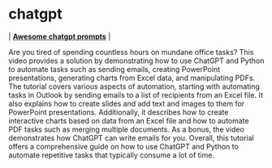 # chatgpt

| [**Awesome chatgpt prompts**](https://github.com/Sven-Bo/awesome-chatgpt-prompts) |


<p>
Are you tired of spending countless hours on mundane office tasks? This video provides a solution by demonstrating how to use ChatGPT and Python to automate tasks such as sending emails, creating PowerPoint presentations, generating charts from Excel data, and manipulating PDFs. The tutorial covers various aspects of automation, starting with automating tasks in Outlook by sending emails to a list of recipients from an Excel file. It also explains how to create slides and add text and images to them for PowerPoint presentations. Additionally, it describes how to create interactive charts based on data from an Excel file and how to automate PDF tasks such as merging multiple documents. As a bonus, the video demonstrates how ChatGPT can write emails for you. Overall, this tutorial offers a comprehensive guide on how to use ChatGPT and Python to automate repetitive tasks that typically consume a lot of time.
</p>
